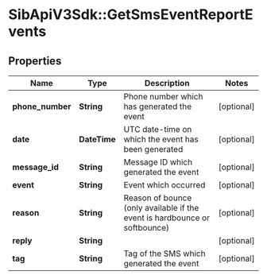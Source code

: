 # SibApiV3Sdk::GetSmsEventReportEvents

## Properties
Name | Type | Description | Notes
------------ | ------------- | ------------- | -------------
**phone_number** | **String** | Phone number which has generated the event | [optional] 
**date** | **DateTime** | UTC date-time on which the event has been generated | [optional] 
**message_id** | **String** | Message ID which generated the event | [optional] 
**event** | **String** | Event which occurred | [optional] 
**reason** | **String** | Reason of bounce (only available if the event is hardbounce or softbounce) | [optional] 
**reply** | **String** |  | [optional] 
**tag** | **String** | Tag of the SMS which generated the event | [optional] 



